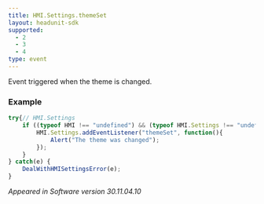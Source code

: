 ```yaml
---
title: HMI.Settings.themeSet
layout: headunit-sdk
supported:
  - 2
  - 3
  - 4
type: event
---
```

Event triggered when the theme is changed.

### Example

```javascript
try{// HMI.Settings
	if ((typeof HMI !== "undefined") && (typeof HMI.Settings !== "undefined") && (typeof HMI.Settings.addEventListener !== "undefined")) {
		HMI.Settings.addEventListener("themeSet", function(){
			Alert("The theme was changed");
		});
	}
} catch(e) {
	DealWithHMISettingsError(e);
}
```

*Appeared in Software version 30.11.04.10*